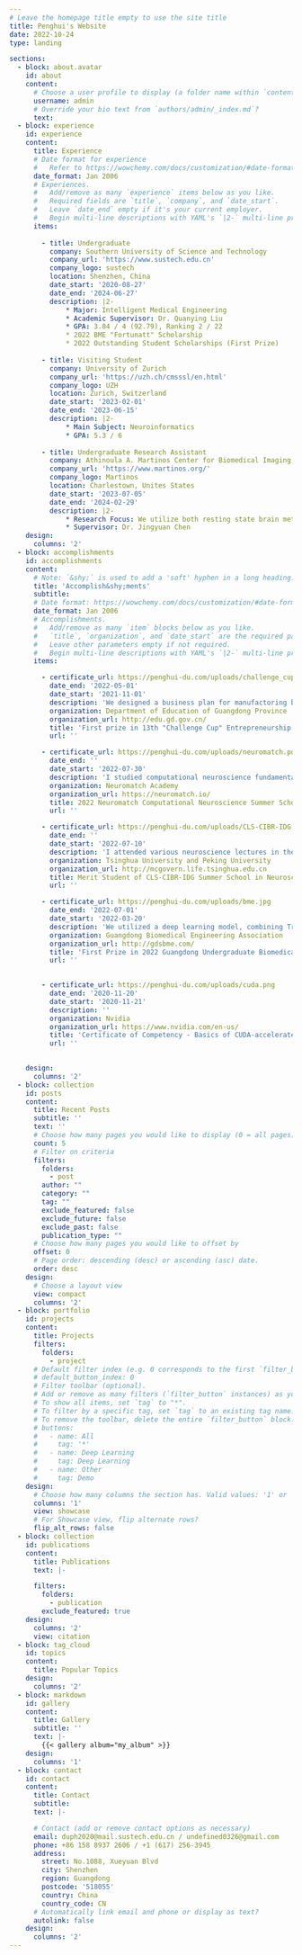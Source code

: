 ```yaml
---
# Leave the homepage title empty to use the site title
title: Penghui's Website
date: 2022-10-24
type: landing

sections:
  - block: about.avatar
    id: about
    content:
      # Choose a user profile to display (a folder name within `content/authors/`)
      username: admin
      # Override your bio text from `authors/admin/_index.md`?
      text:
  - block: experience
    id: experience
    content:
      title: Experience
      # Date format for experience
      #   Refer to https://wowchemy.com/docs/customization/#date-format
      date_format: Jan 2006
      # Experiences.
      #   Add/remove as many `experience` items below as you like.
      #   Required fields are `title`, `company`, and `date_start`.
      #   Leave `date_end` empty if it's your current employer.
      #   Begin multi-line descriptions with YAML's `|2-` multi-line prefix.
      items:
      
        - title: Undergraduate
          company: Southern University of Science and Technology
          company_url: 'https://www.sustech.edu.cn'
          company_logo: sustech
          location: Shenzhen, China
          date_start: '2020-08-27'
          date_end: '2024-06-27'
          description: |2-
              * Major: Intelligent Medical Engineering
              * Academic Supervisor: Dr. Quanying Liu
              * GPA: 3.84 / 4 (92.79), Ranking 2 / 22
              * 2022 BME "Fortunatt" Scholarship
              * 2022 Outstanding Student Scholarships (First Prize)
          
        - title: Visiting Student
          company: University of Zurich
          company_url: 'https://uzh.ch/cmsssl/en.html'
          company_logo: UZH
          location: Zurich, Switzerland
          date_start: '2023-02-01'
          date_end: '2023-06-15'
          description: |2-
              * Main Subject: Neuroinformatics
              * GPA: 5.3 / 6
        
        - title: Undergraduate Research Assistant
          company: Athinoula A. Martinos Center for Biomedical Imaging, Harvard Medical School
          company_url: 'https://www.martinos.org/'
          company_logo: Martinos
          location: Charlestown, Unites States
          date_start: '2023-07-05'
          date_end: '2024-02-29'
          description: |2-
              * Research Focus: We utilize both resting state brain metabolic data (FDG-PET) and BOLD data to identify boundaries that indicate abrupt change of functional connectivity. Following this, we conduct a comparative analysis of the boundary morphologies derived from these two distinct imaging modalities, aiming to quantify their degree of alignment.
              * Supervisor: Dr. Jingyuan Chen
    design:
      columns: '2'
  - block: accomplishments
    id: accomplishments
    content:
      # Note: `&shy;` is used to add a 'soft' hyphen in a long heading.
      title: 'Accomplish&shy;ments'
      subtitle:
      # Date format: https://wowchemy.com/docs/customization/#date-format
      date_format: Jan 2006
      # Accomplishments.
      #   Add/remove as many `item` blocks below as you like.
      #   `title`, `organization`, and `date_start` are the required parameters.
      #   Leave other parameters empty if not required.
      #   Begin multi-line descriptions with YAML's `|2-` multi-line prefix.
      items:

        - certificate_url: https://penghui-du.com/uploads/challenge_cup.pdf
          date_end: '2022-05-01'
          date_start: '2021-11-01'
          description: 'We designed a business plan for manufactoring brain health monitor devices for severely ill newborns, and won first prize in the competition. I am team captain in this competition, and I am responsible for proposing technical ideas and designing business plan.'
          organization: Department of Education of Guangdong Province
          organization_url: http://edu.gd.gov.cn/
          title: 'First prize in 13th "Challenge Cup" Entrepreneurship Competition.'
          url: ''

        - certificate_url: https://penghui-du.com/uploads/neuromatch.pdf
          date_end: ''
          date_start: '2022-07-30'
          description: 'I studied computational neuroscience fundamentals such as reinforcement learning, leaky Integrate-and-Fire models, Hodgkin-Huxley models with my teammates. We then conducted an project on RNN and working memory, and presented our results to other teams.'
          organization: Neuromatch Academy
          organization_url: https://neuromatch.io/
          title: 2022 Neuromatch Computational Neuroscience Summer School
          url: ''

        - certificate_url: https://penghui-du.com/uploads/CLS-CIBR-IDG.jpg
          date_end: ''
          date_start: '2022-07-10'
          description: 'I attended various neuroscience lectures in the summer school, followed by our teams presentation on a chosen paper. I was recognized with a Merit Student Award.'
          organization: Tsinghua University and Peking University
          organization_url: http://mcgovern.life.tsinghua.edu.cn
          title: Merit Student of CLS-CIBR-IDG Summer School in Neuroscience
          url: ''

        - certificate_url: https://penghui-du.com/uploads/bme.jpg
          date_end: '2022-07-01'
          date_start: '2022-03-20'
          description: 'We utilized a deep learning model, combining Transformer and UNet, for labeling the key organs involved in radiotherapy in CT images. Our unique pre-training approach ensured high segmentation accuracy and reduced computational cost, earning us first prize in the competition.'
          organization: Guangdong Biomedical Engineering Association
          organization_url: http://gdsbme.com/
          title: 'First Prize in 2022 Guangdong Undergraduate Biomedical Engineering Innovation Design Competition'
          url: ''

        
        - certificate_url: https://penghui-du.com/uploads/cuda.png
          date_end: '2020-11-20'
          date_start: '2020-11-21'
          description: ''
          organization: Nvidia
          organization_url: https://www.nvidia.com/en-us/
          title: 'Certificate of Competency - Basics of CUDA-accelerated computing'
          url: ''
        

    design:
      columns: '2'
  - block: collection
    id: posts
    content:
      title: Recent Posts
      subtitle: ''
      text: ''
      # Choose how many pages you would like to display (0 = all pages)
      count: 5
      # Filter on criteria
      filters:
        folders:
          - post
        author: ""
        category: ""
        tag: ""
        exclude_featured: false
        exclude_future: false
        exclude_past: false
        publication_type: ""
      # Choose how many pages you would like to offset by
      offset: 0
      # Page order: descending (desc) or ascending (asc) date.
      order: desc
    design:
      # Choose a layout view
      view: compact
      columns: '2'
  - block: portfolio
    id: projects
    content:
      title: Projects
      filters:
        folders:
          - project
      # Default filter index (e.g. 0 corresponds to the first `filter_button` instance below).
      # default_button_index: 0
      # Filter toolbar (optional).
      # Add or remove as many filters (`filter_button` instances) as you like.
      # To show all items, set `tag` to "*".
      # To filter by a specific tag, set `tag` to an existing tag name.
      # To remove the toolbar, delete the entire `filter_button` block.
      # buttons:
      #   - name: All
      #     tag: '*'
      #   - name: Deep Learning
      #     tag: Deep Learning
      #   - name: Other
      #     tag: Demo
    design:
      # Choose how many columns the section has. Valid values: '1' or '2'.
      columns: '1'
      view: showcase
      # For Showcase view, flip alternate rows?
      flip_alt_rows: false
  - block: collection
    id: publications
    content:
      title: Publications
      text: |-

      filters:
        folders:
          - publication
        exclude_featured: true
    design:
      columns: '2'
      view: citation
  - block: tag_cloud
    id: topics
    content:
      title: Popular Topics
    design:
      columns: '2'
  - block: markdown
    id: gallery
    content:
      title: Gallery
      subtitle: ''
      text: |-
        {{< gallery album="my_album" >}}
    design:
      columns: '1'
  - block: contact
    id: contact
    content:
      title: Contact
      subtitle:
      text: |-

      # Contact (add or remove contact options as necessary)
      email: duph2020@mail.sustech.edu.cn / undefined0326@gmail.com
      phone: +86 158 8937 2606 / +1 (617) 256-3945
      address:
        street: No.1088, Xueyuan Blvd
        city: Shenzhen
        region: Guangdong
        postcode: '518055'
        country: China
        country_code: CN
      # Automatically link email and phone or display as text?
      autolink: false
    design:
      columns: '2'
---
```

